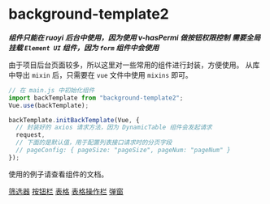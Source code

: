 <!--
 * @Author: HaoJie
 * @Date: 2024-04-12 17:02:32
 * @LastEditTime: 2024-04-15 14:28:35
 * @LastEditors: HaoJie
 * @FilePath: \spms-ui\packages\backTemplate\README.md
-->

# background-template2

**_组件只能在 ruoyi 后台中使用，因为使用 v-hasPermi 做按钮权限控制_**
**_需要全局挂载 `Element UI` 组件，因为 `form` 组件中会使用_**

由于项目后台页面较多，所以这里对一些常用的组件进行封装，方便使用。
从库中导出 `mixin` 后，只需要在 `vue` 文件中使用 `mixins` 即可。

```js
// 在 main.js 中初始化组件
import backTemplate from "background-template2";
Vue.use(backTemplate);

backTemplate.initBackTemplate(Vue, {
  // 封装好的 axios 请求方法，因为 DynamicTable 组件会发起请求
  request,
  // 下面的是默认值，用于配置列表接口请求时的分页字段
  // pageConfig: { pageSize: "pageSize", pageNum: "pageNum" }
});
```

使用的例子请查看组件的文档。

[筛选器](./docs/Filters.md)
[按钮栏](./docs/ButtonGroup.md)
[表格](./docs/DynamicTable.md)
[表格操作栏](./docs/OperateButton.md)
[弹窗](./docs/FormDialog.md)
